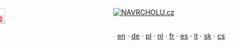 <div style="position: absolute; margin-left: -460px;">
Následujte nás na &raquo;&nbsp <a href="https://www.facebook.com/pages/Forexsrovnavaccz/1415896768627764" target="_blank"><img src="/icons/fb.jpg" alt="Facebook" width="32" height="32" /></a>
	<a href="https://plus.google.com/b/102399851706317478440/102399851706317478440/about" target="_blank"><img src="/icons/gplus.png" alt="Google+" width="32" height="32" /></a>
	<a href="https://www.youtube.com/channel/UC7QDVYExySk78S41Gg0Pc6A/feed" target="_blank"><img src="/icons/youtube.png" alt="Youtube" width="32" height="32" /></a>
</div>

<script src="http://c1.navrcholu.cz/code?site=142784;t=lb14" type="text/javascript"></script><noscript><div><a href="http://navrcholu.cz/"><img src="http://c1.navrcholu.cz/hit?site=142784;t=lb14;ref=;jss=0" width="14" height="14" alt="NAVRCHOLU.cz" style="border:none" /></a></div></noscript>
<!-- Pocitadlo.cz  pocitadlo:91221  uzivatel:60890 -->
<script language="JavaScript" type="text/javascript">
<!--
Tmp=Math.floor(1000000 * Math.random());
document.write("<scr" + "ipt src=\"http://cnt2.pocitadlo.cz/counter.php?poc=91221&amp;ref="+escape(top.document.referrer)+"&amp;depth="+screen.colorDepth+"&amp;width="+screen.width+"&amp;height="+screen.height+"&amp;tmp="+Tmp+"\" language=\"JavaScript\" type=\"text/javascript\"></scr" + "ipt>");
// -->
</script>
<noscript>
<img src="http://cnt2.pocitadlo.cz/counter.php?poc=91221&amp;ns=1" width="1" height="1" alt="" border="0" />
</noscript>



<i class="fa fa-language"></i>
 &nbsp; <a href="{{base-url}}en/">en</a>
 · <a href="{{base-url}}de/">de</a>
 · <a href="{{base-url}}pl/">pl</a>
 · <a href="{{base-url}}nl/">nl</a>
 · <a href="{{base-url}}fr/">fr</a>
 · <a href="{{base-url}}es/">es</a>
 · <a href="{{base-url}}it/">it</a>
 · <a href="{{base-url}}sk/">sk</a>
 · <a href="{{base-url}}">cs</a>

